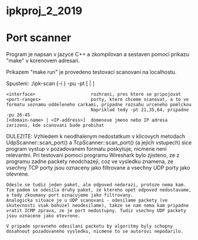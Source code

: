# ipkproj_2_2019
# Port scanner

Program je napsan v jazyce C++ a zkompilovan a sestaven pomoci prikazu "make" v korenovem adresari.

Prikazem "make run" je provedeno testovaci scanovani na localhostu.

Spusteni:
    ./ipk-scan {-i <interface>} -pu <port-ranges> -pt <port-ranges> [<domain-name> | <IP-address>]

    <interface>                     rozhrani, pres ktere se pripojovat
    <port-ranges>                   porty, ktere chceme scanovat, a to ve formatu seznamu oddeleneho carkami, pripadne rozsahu urceneho pomlckou
                                    Napriklad tedy -pt 21,35,64, pripadne -pu 26-45
    [<domain-name> | <IP-address>]  domenove jmeno nebo IP adresa zarizeni, kde scanovani bude probihat


DULEZITE:
    Vzhledem k neodhalenym nedostatkum v klicovych metodach UdpScanner::scan_port() a TcpScanner::scan_port() (a jejich vstupech) sice program vystup v pozadovanem formatu poskytuje, nicmene neni relevantni.
    Pri testovani pomoci programu Wireshark bylo zjisteno, ze z programu zadne packety neodchazeji, coz ve vysledku znamena, ze vsechny TCP porty jsou oznaceny jako filtrovane a vsechny UDP porty jako otevrene.

    Odesle se tudiz jeden paket, ale odpoved nedorazi, protoze nema kam. Tim padem se odesila druhy paket, ze ktereho opet odpoved nedostavame, a tedy zkoumany port oznacujeme jako filtrovany.
    Analogicka situace je u UDP scanovani - odesilame packety (ve skutecnosti vsak bohuzel neodesilame), takze se nam nema kam pripadne vratit ICMP zprava, ze je port nedostupny. Tudiz vsechny UDP packety jsou oznacene jako otevrene.

    V pripade spravneho odesilani packetu by algoritmy byly schopny dosahnout pozadovaneho vysledku, nicmene to se autorovi nepodarilo.

